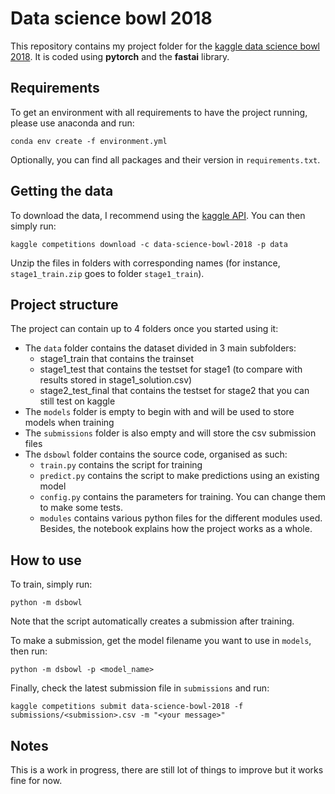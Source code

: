 # Data science bowl 2018
This repository contains my project folder for the [kaggle data science bowl 2018](https://www.kaggle.com/c/data-science-bowl-2018/overview). It is coded using **pytorch** and the **fastai** library. 

## Requirements
To get an environment with all requirements to have the project running, please use anaconda and run:
```shell
conda env create -f environment.yml
```
Optionally, you can find all packages and their version in `requirements.txt`.

## Getting the data
To download the data, I recommend using the [kaggle API](https://www.kaggle.com/docs/api#interacting-with-competitions). You can then simply run:
```shell
kaggle competitions download -c data-science-bowl-2018 -p data
```
Unzip the files in folders with corresponding names (for instance, `stage1_train.zip` goes to folder `stage1_train`).

## Project structure
The project can contain up to 4 folders once you started using it:
* The `data` folder contains the dataset divided in 3 main subfolders:
    * stage1_train that contains the trainset
    * stage1_test that contains the testset for stage1 (to compare with results stored in stage1_solution.csv)
    * stage2_test_final that contains the testset for stage2 that you can still test on kaggle
* The `models` folder is empty to begin with and will be used to store models when training
* The `submissions` folder is also empty and will store the csv submission files
* The `dsbowl` folder contains the source code, organised as such:
    * `train.py` contains the script for training
    * `predict.py` contains the script to make predictions using an existing model
    * `config.py` contains the parameters for training. You can change them to make some tests.
    * `modules` contains various python files for the different modules used.
Besides, the notebook explains how the project works as a whole.
## How to use
To train, simply run:
```shell
python -m dsbowl
```
Note that the script automatically creates a submission after training. 

To make a submission, get the model filename you want to use in `models`, then run:
```shell
python -m dsbowl -p <model_name>
```
Finally, check the latest submission file in `submissions` and run:
```shell
kaggle competitions submit data-science-bowl-2018 -f submissions/<submission>.csv -m "<your message>"
```

## Notes
This is a work in progress, there are still lot of things to improve but it works fine for now.
